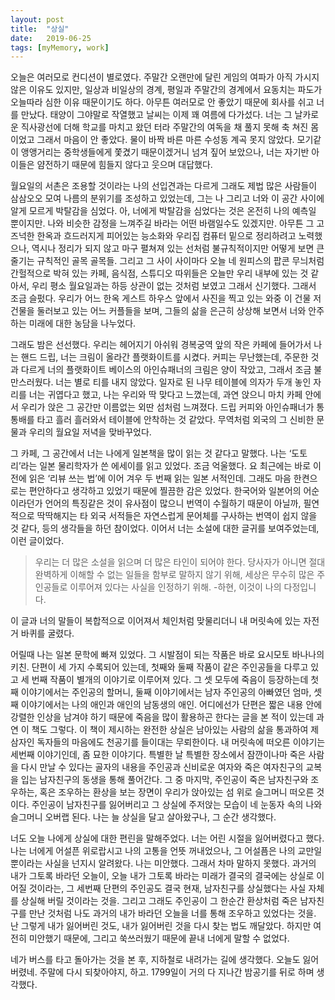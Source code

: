 ```yaml
---
layout: post
title:  "상실"
date:   2019-06-25
tags: [myMemory, work]
---
```


  오늘은 여러모로 컨디션이 별로였다. 주말간 오랜만에 달린 게임의 여파가 아직 가시지 않은 이유도 있지만, 일상과 비일상의 경계, 평일과 주말간의 경계에서 요동치는 파도가 오늘따라 심한 이유 때문이기도 하다. 아무튼 여러모로 안 좋았기 때문에 회사를 쉬고 너를 만났다. 태양이 그야말로 작열했고 날씨는 이제 꽤 여름에 다가섰다. 너는 그 날카로운 직사광선에 더해 학교를 마치고 왔던 터라 주말간의 여독을 채 풀지 못해 축 쳐진 몸이었고 그래서 마음이 안 좋았다. 물이 바짝 바른 마른 수성동 계곡 못지 않았다. 모기같이 앵앵거리는 중학생들에게 쫓겼기 때문이겠거니 넘겨 짚어 보았으나, 너는 자기반 아이들은 얌전하기 때문에 힘들지 않다고 웃으며 대답했다.

  월요일의 서촌은 조용할 것이라는 나의 선입견과는 다르게 그래도 제법 많은 사람들이 삼삼오오 모여 나름의 분위기를 조성하고 있었는데, 그는 나 그리고 너와 이 공간 사이에 알게 모르게 박탈감을 심었다. 아, 너에게 박탈감을 심었다는 것은 온전히 나의 예측일 뿐이지만. 나와 비슷한 감정을 느껴주길 바라는 어떤 바램일수도 있겠지만. 아무튼 그 고즈넉한 한옥과 흐드러지게 피어있는 능소화와 우리집 컴퓨터 밑으로 정리하려고 노력했으나, 역시나 정리가 되지 않고 마구 펼쳐져 있는 선처럼 불규칙적이지만 어떻게 보면 큰 줄기는 규칙적인 골목 골목들. 그리고 그 사이 사이마다 오늘 네 원피스의 팝콘 무늬처럼 간헐적으로 박혀 있는 카페, 음식점, 스튜디오 따위들은 오늘만 우리 내부에 있는 것 같아서, 우리 평소 월요일과는 하등 상관이 없는 것처럼 보였고 그래서 신기했다. 그래서 조금 슬펐다. 우리가 어느 한옥 게스트 하우스 앞에서 사진을 찍고 있는 와중 이 건물 저 건물을 둘러보고 있는 어느 커플들을 보며, 그들의 삶을 은근히 상상해 보면서 너와 안주하는 미래에 대한 농담을 나누었다.

  그래도 밤은 선선했다. 우리는 헤어지기 아쉬워 경복궁역 앞의 작은 카페에 들어가서 나는 핸드 드립, 너는 크림이 올라간 플랫화이트를 시켰다. 커피는 무난했는데, 주문한 것과 다르게 너의 플랫화이트 베이스의 아인슈패너의 크림은 양이 작았고, 그래서 조금 불만스러웠다. 너는 별로 티를 내지 않았다. 일자로 된 나무 테이블에 의자가 두개 놓인 자리를 너는 귀엽다고 했고, 나는 우리와 딱 맞다고 느꼈는데, 과연 앉으니 마치 카페 안에서 우리가 앉은 그 공간만 이름없는 외딴 섬처럼 느껴졌다. 드립 커피와 아인슈패너가 통통배를 타고 흘러 흘러와서 테이블에 안착하는 것 같았다. 무역처럼 외국의 그 신비한 문물과 우리의 월요일 저녁을 맞바꾸었다.

  그 카페, 그 공간에서 너는 나에게 일본책을 많이 읽는 것 같다고 말했다. 나는 ‘도토리’라는 일본 물리학자가 쓴 에세이를 읽고 있었다. 조금 억울했다. 요 최근에는 바로 이전에 읽은 ‘리뷰 쓰는 법’에 이어 겨우 두 번째 읽는 일본 서적인데. 그래도 마음 한켠으로는 편안하다고 생각하고 있었기 때문에 찔끔한 감은 있었다. 한국어와 일본어의 어순이라던가 언어의 특징같은 것이 유사점이 많으니 번역이 수월하기 때문이 아닐까, 필연적으로 딱딱해지는 타 외국 서적들은 자연스럽게 문어체를 구사하는 번역이 쉽지 않을 것 같다, 등의 생각들을 하던 참이었다. 이어서 너는 소설에 대한 글귀를 보여주었는데, 이런 글이었다.

<blockquote>
우리는 더 많은 소설을 읽으며 더 많은 타인이 되어야 한다. 당사자가 아니면 절대 완벽하게 이해할 수 없는 일들을 함부로 말하지 않기 위해, 세상은 무수히 많은 주인공들로 이루어져 있다는 사실을 인정하기 위해. -하현, 이것이 나의 다정입니다.
</blockquote>

  이 글과 너의 말들이 복합적으로 이어져서 체인처럼 맞물리더니 내 머릿속에 있는 자전거 바퀴를 굴렸다.

  어릴때 나는 일본 문학에 빠져 있었다. 그 시발점이 되는 작품은 바로 요시모토 바나나의 키친. 단편이 세 가지 수록되어 있는데, 첫째와 둘째 작품이 같은 주인공들을 다루고 있고 세 번째 작품이 별개의 이야기로 이루어져 있다. 그 셋 모두에 죽음이 등장하는데 첫째 이야기에서는 주인공의 할머니, 둘째 이야기에서는 남자 주인공의 아빠였던 엄마, 셋째 이야기에서는 나의 애인과 애인의 남동생의 애인. 어디에선가 단편은 짧은 내용 안에 강렬한 인상을 남겨야 하기 때문에 죽음을 많이 활용하곤 한다는 글을 본 적이 있는데 과연 이 책도 그렇다. 이 책이 제시하는 완전한 상실은 남아있는 사람의 삶을 통과하여 제삼자인 독자들의 마음에도 천공기를 들이대는 무뢰한이다. 내 머릿속에 떠오른 이야기는 세번째 이야기인데, 좀 묘한 이야기다. 특별한 날 특별한 장소에서 잠깐이나마 죽은 사람을 다시 만날 수 있다는 골자의 내용을 주인공과 신비로운 여자와 죽은 여자친구의 교복을 입는 남자친구의 동생을 통해 풀어간다. 그 중 마지막, 주인공이 죽은 남자친구와 조우하는, 혹은 조우하는 환상을 보는 장면이 우리가 앉아있는 섬 위로 슬그머니 떠오른 것이다. 주인공이 남자친구를 잃어버리고 그 상실에 주저앉는 모습이 네 눈동자 속의 나와 슬그머니 오버랩 된다. 나는 늘 상실을 달고 살아왔구나, 그 순간 생각했다.

  너도 오늘 나에게 상실에 대한 편린을 말해주었다. 너는 어린 시절을 잃어버렸다고 했다. 나는 너에게 어설픈 위로랍시고 나의 고통을 언뜻 꺼내었으나, 그 어설픔은 나의 교만일 뿐이라는 사실을 넌지시 알려왔다. 나는 미안했다. 그래서 차마 말하지 못했다. 과거의 내가 그토록 바라던 오늘이, 오늘 내가 그토록 바라는 미래가 결국의 결국에는 상실로 이어질 것이라는, 그 세번째 단편의 주인공도 결국 현재, 남자친구를 상실했다는 사실 자체를 상실해 버릴 것이라는 것을. 그리고 그래도 주인공이 그 한순간 환상처럼 죽은 남자친구를 만난 것처럼 나도 과거의 내가 바라던 오늘을 너를 통해 조우하고 있었다는 것을. 난 그렇게 내가 잃어버린 것도, 내가 잃어버린 것을 다시 찾는 법도 깨달았다. 하지만 여전히 미안했기 때문에, 그리고 쑥쓰러웠기 때문에 끝내 너에게 말할 수 없었다.

  네가 버스를 타고 돌아가는 것을 본 후, 지하철로 내려가는 길에 생각했다. 오늘도 잃어버렸네. 주말에 다시 되찾아야지, 하고. 1799일이 거의 다 지나간 밤공기를 뒤로 하며 생각했다.
